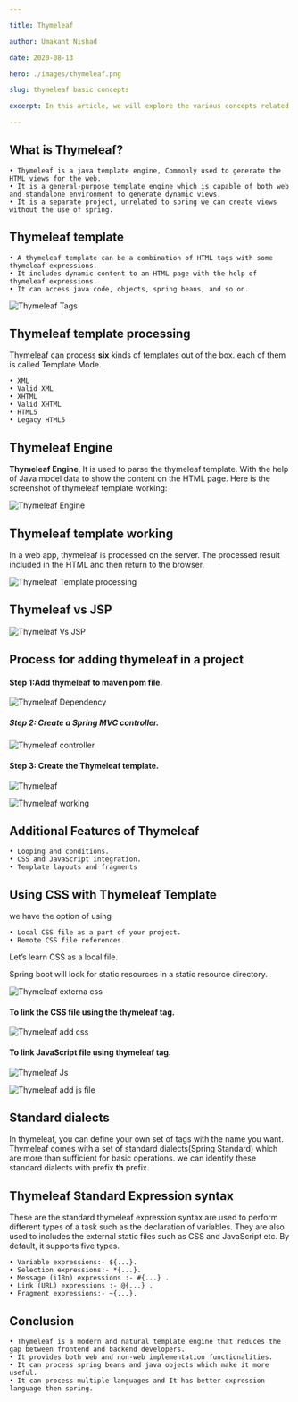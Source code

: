 ```yaml
---

title: Thymeleaf

author: Umakant Nishad

date: 2020-08-13

hero: ./images/thymeleaf.png

slug: thymeleaf basic concepts

excerpt: In this article, we will explore the various concepts related to Thymeleaf.

---
```

## What is Thymeleaf?

    • Thymeleaf is a java template engine, Commonly used to generate the HTML views for the web.
    • It is a general-purpose template engine which is capable of both web and standalone environment to generate dynamic views.
    • It is a separate project, unrelated to spring we can create views without the use of spring.
      
## Thymeleaf template

    • A thymeleaf template can be a combination of HTML tags with some thymeleaf expressions. 
    • It includes dynamic content to an HTML page with the help of thymeleaf expressions.
    • It can access java code, objects, spring beans, and so on.

![Thymeleaf Tags](./images/thymeleafTag.png)


## Thymeleaf template processing

Thymeleaf can process **six** kinds of templates out of the box.
each of them is called Template Mode.

    • XML
    • Valid XML
    • XHTML
    • Valid XHTML
    • HTML5
    • Legacy HTML5



## Thymeleaf Engine

**Thymeleaf Engine**, It is used to parse the thymeleaf template. With the help of Java model data to show the content on the HTML page.
Here is the screenshot of thymeleaf template working:

![Thymeleaf Engine](./images/thymeleafEngine.png)


## Thymeleaf template working

In a web app, thymeleaf is processed on the server. The processed result included in the HTML and then  return to the browser.

![Thymeleaf Template processing](./images/templateProcess.png)


## Thymeleaf vs JSP

![Thymeleaf Vs JSP](./images/jspvsthymeleaf.png)


## Process for adding thymeleaf in a project

#### Step 1:Add thymeleaf to maven pom file.


![Thymeleaf Dependency](./images/dependency.png)



##### Step 2: Create a Spring MVC controller.

![Thymeleaf controller](./images/springController.png)

#### Step 3: Create the Thymeleaf template.

![Thymeleaf](./images/controller.png)

![Thymeleaf working](./images/thymeleafWorking.png)


## Additional Features of Thymeleaf

    • Looping and conditions.
    • CSS and JavaScript integration.
    • Template layouts and fragments
      

## Using CSS with Thymeleaf Template

we have the option of using

    • Local CSS file as a part of your project.
    • Remote CSS file references.

Let’s learn CSS as a local file.

Spring boot will look for static resources in a static resource directory.

![Thymeleaf externa css](./images/externalCss.png)



#### To link the CSS file using the thymeleaf tag.

![Thymeleaf add css](./images/addCss.png)

#### To link JavaScript file using thymeleaf tag.

![Thymeleaf Js](./images/addJs.png)

![Thymeleaf add js file](./images/jsAdd.png)


## Standard dialects

In thymeleaf, you can define your own set of tags with the name you want. Thymeleaf comes with a set of standard dialects(Spring Standard) which are more than sufficient for basic operations.
we can identify these standard dialects with prefix **th** prefix.

## Thymeleaf Standard Expression syntax

These are the standard thymeleaf expression syntax are used to perform different types of a task such as the declaration of variables. They are also used to includes the external static files such as CSS and JavaScript etc. By default, it supports five types.

    • Variable expressions:- ${...}.
    • Selection expressions:- *{...}.
    • Message (i18n) expressions :- #{...} .
    • Link (URL) expressions :- @{...} .
    • Fragment expressions:- ~{...}.
      


## Conclusion
  
    • Thymeleaf is a modern and natural template engine that reduces the gap between frontend and backend developers.
    • It provides both web and non-web implementation functionalities.
    • It can process spring beans and java objects which make it more useful.
    • It can process multiple languages and It has better expression language then spring.